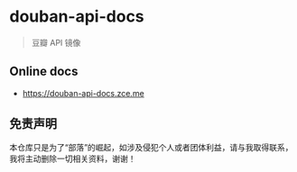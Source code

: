 # douban-api-docs

> 豆瓣 API 镜像

## Online docs

- https://douban-api-docs.zce.me

## 免责声明

本仓库只是为了“部落”的崛起，如涉及侵犯个人或者团体利益，请与我取得联系，我将主动删除一切相关资料，谢谢！

